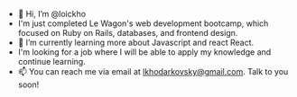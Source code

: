 - 👋 Hi, I’m @loickho
- I'm just completed Le Wagon's web development bootcamp, which focused on Ruby on Rails, databases, and frontend design.
- 🌱 I’m currently learning more about Javascript and react React.  
- I'm looking for a job where I will be able to apply my knowledge and continue learning. 
- 📫 You can reach me via email at lkhodarkovsky@gmail.com. Talk to you soon!

<!---
loickho/loickho is a ✨ special ✨ repository because its `README.md` (this file) appears on your GitHub profile.
You can click the Preview link to take a look at your changes.
--->
